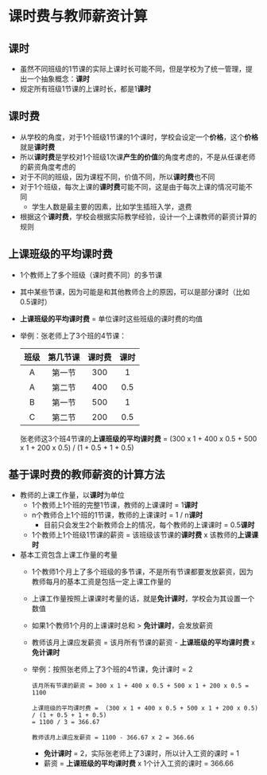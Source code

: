 # 课时费与教师薪资计算

## 课时
* 虽然不同班级的1节课的实际上课时长可能不同，但是学校为了统一管理，提出一个抽象概念：**课时**
* 规定所有班级1节课的上课时长，都是1**课时**

## 课时费
* 从学校的角度，对于1个班级1节课的1个课时，学校会设定一个**价格**，这个**价格**就是**课时费**
* 所以**课时费**是学校对1个班级1次课**产生的价值**的角度考虑的，不是从任课老师的薪资角度考虑的
* 对于不同的班级，因为课程不同，价值不同，所以**课时费**也不同
* 对于1个班级，每次上课的**课时费**可能不同，这是由于每次上课的情况可能不同
   * 学生人数是最主要的因素，比如学生插班入学，退费
* 根据这个**课时费**，学校会根据实际教学经验，设计一个上课教师的薪资计算的规则

## 上课班级的平均课时费
* 1个教师上了多个班级（课时费不同）的多节课
* 其中某些节课，因为可能是和其他教师合上的原因，可以是部分课时（比如0.5课时）
* **上课班级的平均课时费** = 单位课时这些班级的课时费的均值
* 举例：张老师上了3个班的4节课：
  
   | 班级 | 第几节课 | 课时费 | 课时 |
   | :--: | :--: | :--: | :--: |
   | A | 第一节 | 300 | 1 |
   | A | 第二节 | 400 | 0.5 |
   | B | 第一节 | 500 | 1 |
   | C | 第二节 | 200 | 0.5 |
   
   张老师这3个班4节课的**上课班级的平均课时费**
   = (300 x 1 + 400 x 0.5 + 500 x 1 + 200 x 0.5) / (1 + 0.5 + 1 + 0.5)

## 基于课时费的教师薪资的计算方法
* 教师的上课工作量，以**课时**为单位
   * 1个教师上1个班的完整1节课，教师的上课课时 = 1**课时**
   * n个教师合上1个班的1节课，教师的上课课时 = 1 / n**课时**
     * 目前只会发生2个新教师合上的情况，每个教师的上课课时 = 0.5**课时**
   * 1个教师上1个班级1节课的薪资 = 该班级该节课的**课时费** x 该教师的**上课课时**
* 基本工资包含上课工作量的考量
   * 1个教师1个月上了多个班级的多节课，不是所有节课都要发放薪资，因为教师每月的基本工资是包括一定上课工作量的
   * 上课工作量按照上课课时考量的话，就是**免计课时**，学校会为其设置一个数值
   * 如果1个教师1个月的上课课时总和 > **免计课时**，会发放薪资
   * 教师该月上课应发薪资 = 该月所有节课的薪资 - **上课班级的平均课时费** x **免计课时**
   * 举例：按照张老师上了3个班的4节课，免计课时 = 2

         该月所有节课的薪资 = 300 x 1 + 400 x 0.5 + 500 x 1 + 200 x 0.5 = 1100
         
         上课班级的平均课时费 =  (300 x 1 + 400 x 0.5 + 500 x 1 + 200 x 0.5) / (1 + 0.5 + 1 + 0.5) 
         = 1100 / 3 = 366.67
         
         教师该月上课应发薪资 = 1100 - 366.67 x 2 = 366.66

      * **免计课时** = 2，实际张老师上了3课时，所以计入工资的课时 = 1
      * 薪资 = **上课班级的平均课时费** x  1个计入工资的课时 = 366.66
